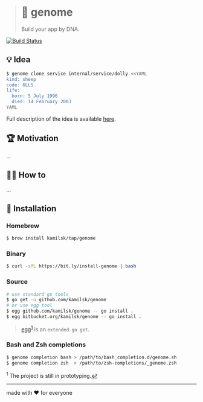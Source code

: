 > # 🧬 genome
>
> Build your app by DNA.

[![Build Status][icon_build]][page_build]

## 💡 Idea

```bash
$ genome clone service internal/service/dolly <<YAML
kind: sheep
code: 6LLS
life:
  born: 5 July 1996
  died: 14 February 2003
YAML
```

Full description of the idea is available
[here](https://www.notion.so/octolab/genome-794781effdae4278ac6bc92637cbf74c?r=0b753cbf767346f5a6fd51194829a2f3).

## 🏆 Motivation

...

## 🤼‍♂️ How to

...

## 🧩 Installation

### Homebrew

```bash
$ brew install kamilsk/tap/genome
```

### Binary

```bash
$ curl -sfL https://bit.ly/install-genome | bash
```

### Source

```bash
# use standard go tools
$ go get -u github.com/kamilsk/genome
# or use egg tool
$ egg github.com/kamilsk/genome -- go install .
$ egg bitbucket.org/kamilsk/genome -- go install .
```

> [egg][page_egg]<sup id="anchor-egg">[1](#egg)</sup> is an `extended go get`.

### Bash and Zsh completions

```bash
$ genome completion bash > /path/to/bash_completion.d/genome.sh
$ genome completion zsh  > /path/to/zsh-completions/_genome.zsh
```

<sup id="egg">1</sup> The project is still in prototyping.[↩](#anchor-egg)

---

made with ❤️ for everyone

[icon_build]:      https://travis-ci.org/kamilsk/genome.svg?branch=master

[page_build]:      https://travis-ci.org/kamilsk/genome
[page_promo]:      https://github.com/kamilsk/genome
[page_egg]:        https://github.com/kamilsk/egg
